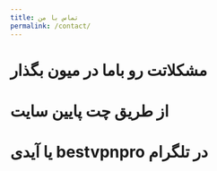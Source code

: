 ```yaml
---
title: تماس با من
permalink: /contact/
---
```


# مشکلاتت رو باما در میون بگذار
# از طریق چت پایین سایت 
# یا آیدی bestvpnpro در تلگرام
